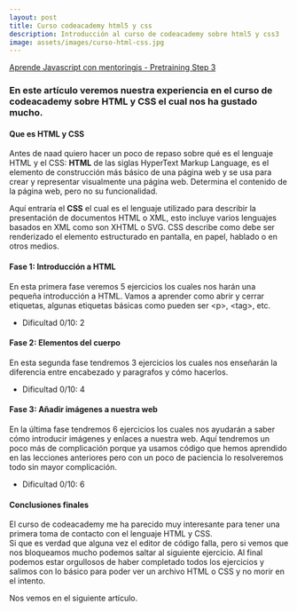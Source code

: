 ```yaml
---
layout: post
title: Curso codeacademy html5 y css
description: Introducción al curso de codeacademy sobre html5 y css3
image: assets/images/curso-html-css.jpg
---
```



[Aprende Javascript con mentoringjs - Pretraining Step 3](http://mentoringjs.com/ "Aprende Javascript con mentoringjs - Pretraining Step 3")


### En este artículo veremos nuestra experiencia en el curso de codeacademy sobre HTML y CSS el cual nos ha gustado mucho.


#### Que es HTML y CSS


Antes de naad quiero hacer un poco de repaso sobre qué es el lenguaje HTML y el CSS:
**HTML** de las siglas HyperText Markup Language, es el elemento de construcción más básico de una página web y se usa para crear y representar visualmente una página web. Determina el contenido de la página web, pero no su funcionalidad.


Aquí entraría el **CSS** el cual es el lenguaje utilizado para describir la presentación de documentos HTML o XML, esto incluye varios lenguajes basados en XML como son XHTML o SVG. CSS describe como debe ser renderizado el elemento estructurado en pantalla, en papel, hablado o en otros medios.


#### Fase 1: Introducción a HTML


En esta primera fase veremos 5 ejercicios los cuales nos harán una pequeña introducción a HTML. Vamos a aprender como abrir y cerrar etiquetas, algunas etiquetas básicas como pueden ser \<p\>, \<tag\>, etc.  
- Dificultad 0/10: 2


#### Fase 2: Elementos del cuerpo


En esta segunda fase tendremos 3 ejercicios los cuales nos enseñarán la diferencia entre encabezado y paragrafos y cómo hacerlos.  
- Dificultad 0/10: 4


#### Fase 3: Añadir imágenes a nuestra web


En la última fase tendremos 6 ejercicios los cuales nos ayudarán a saber cómo introducir imágenes y enlaces a nuestra web. Aquí tendremos un poco más de complicación porque ya usamos código que hemos aprendido en las lecciones anteriores pero con un poco de paciencia lo resolveremos todo sin mayor complicación.
- Dificultad 0/10: 6


#### Conclusiones finales


El curso de codeacademy me ha parecido muy interesante para tener una primera toma de contacto con el lenguaje HTML y CSS.  
Si que es verdad que alguna vez el editor de código falla, pero si vemos que nos bloqueamos mucho podemos saltar al siguiente ejercicio. Al final podemos estar orgullosos de haber completado todos los ejercicios y salimos con lo básico para poder ver un archivo HTML o CSS y no morir en el intento.


Nos vemos en el siguiente artículo.
